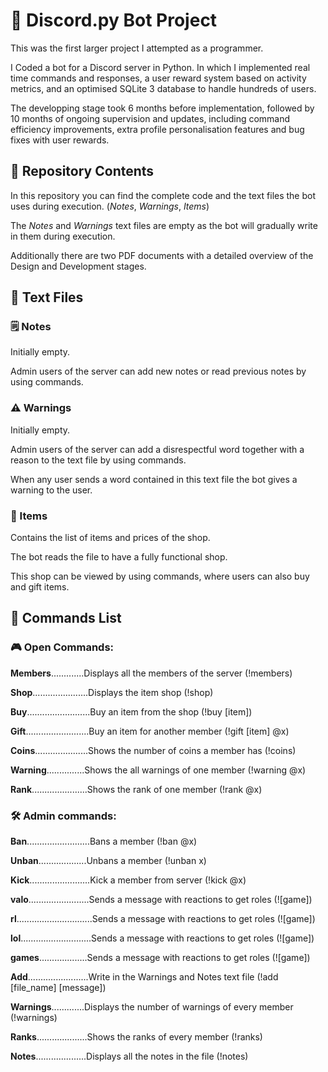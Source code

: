 # 🤖 Discord.py Bot Project

This was the first larger project I attempted as a programmer.

I Coded a bot for a Discord server in Python. In which I implemented real time commands and responses, a user reward system based on activity metrics, and an optimised SQLite 3 database to handle hundreds of users.

The developping stage took 6 months before implementation, followed by 10 months of ongoing supervision and updates, including command efficiency improvements, extra profile personalisation features and bug fixes with user rewards.

## 📁 Repository Contents

In this repository you can find the complete code and the text files the bot uses during execution. (*Notes*, *Warnings*, *Items*)

The *Notes* and *Warnings* text files are empty as the bot will gradually write in them during execution.

Additionally there are two PDF documents with a detailed overview of the Design and Development stages.

## 📝 Text Files
### 🗒️ Notes 
Initially empty.

Admin users of the server can add new notes or read previous notes by using commands.

### ⚠️ Warnings
Initially empty.

Admin users of the server can add a disrespectful word together with a reason to the text file by using commands.

When any user sends a word contained in this text file the bot gives a warning to the user.

### 🛒 Items
Contains the list of items and prices of the shop.

The bot reads the file to have a fully functional shop.

This shop can be viewed by using commands, where users can also buy and gift items.

## 🧾 Commands List
### 🎮 Open Commands:

**Members**.............Displays all the members of the server (!members)

**Shop**......................Displays the item shop (!shop)

**Buy**.........................Buy an item from the shop (!buy [item])

**Gift**.........................Buy an item for another member (!gift [item] @x)

**Coins**.....................Shows the number of coins a member has (!coins)

**Warning**...............Shows the all warnings of one member (!warning @x)

**Rank**......................Shows the rank of one member (!rank @x)

### 🛠️ Admin commands:

**Ban**.........................Bans a member (!ban @x)

**Unban**...................Unbans a member (!unban x)

**Kick**........................Kick a member from server (!kick @x)

**valo**........................Sends a message with reactions to get roles (![game])

**rl**..............................Sends a message with reactions to get roles (![game])

**lol**............................Sends a message with reactions to get roles (![game])

**games**...................Sends a message with reactions to get roles (![game])

**Add**........................Write in the Warnings and Notes text file (!add [file_name] [message])

**Warnings**.............Displays the number of warnings of every member (!warnings)

**Ranks**....................Shows the ranks of every member (!ranks)

**Notes**....................Displays all the notes in the file (!notes)
